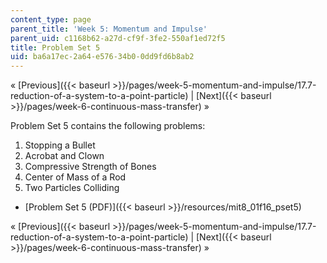 ```yaml
---
content_type: page
parent_title: 'Week 5: Momentum and Impulse'
parent_uid: c1168b62-a27d-cf9f-3fe2-550af1ed72f5
title: Problem Set 5
uid: ba6a17ec-2a64-e576-34b0-0dd9fd6b8ab2
---
```


« [Previous]({{< baseurl >}}/pages/week-5-momentum-and-impulse/17.7-reduction-of-a-system-to-a-point-particle) | [Next]({{< baseurl >}}/pages/week-6-continuous-mass-transfer) »

Problem Set 5 contains the following problems:

1.  Stopping a Bullet
2.  Acrobat and Clown
3.  Compressive Strength of Bones
4.  Center of Mass of a Rod
5.  Two Particles Colliding

*   [Problem Set 5 (PDF)]({{< baseurl >}}/resources/mit8_01f16_pset5)

« [Previous]({{< baseurl >}}/pages/week-5-momentum-and-impulse/17.7-reduction-of-a-system-to-a-point-particle) | [Next]({{< baseurl >}}/pages/week-6-continuous-mass-transfer) »